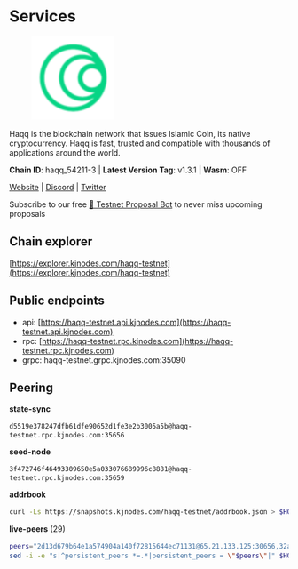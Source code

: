# Services

<figure><img src="https://raw.githubusercontent.com/kj89/cosmos-images/main/logos/haqq.png" width="150" alt=""><figcaption></figcaption></figure>

Haqq is the blockchain network that issues Islamic Coin,  its native cryptocurrency. Haqq is fast, trusted and  compatible with thousands of applications around the world.

**Chain ID**: haqq_54211-3 | **Latest Version Tag**: v1.3.1 | **Wasm**: OFF

[Website](https://islamiccoin.net) | [Discord](https://discord.gg/hU9MHG5kZq) | [Twitter](https://twitter.com/Islamic_Coin)



Subscribe to our free [🤖 Testnet Proposal Bot](https://t.me/kjnodes_testnet_proposal_bot) to never miss upcoming proposals


## Chain explorer
[https://explorer.kjnodes.com/haqq-testnet](https://explorer.kjnodes.com/haqq-testnet)

## Public endpoints

* api: [https://haqq-testnet.api.kjnodes.com](https://haqq-testnet.api.kjnodes.com)
* rpc: [https://haqq-testnet.rpc.kjnodes.com](https://haqq-testnet.rpc.kjnodes.com)
* grpc: haqq-testnet.grpc.kjnodes.com:35090

## Peering

**state-sync**

```text
d5519e378247dfb61dfe90652d1fe3e2b3005a5b@haqq-testnet.rpc.kjnodes.com:35656
```

**seed-node**

```text
3f472746f46493309650e5a033076689996c8881@haqq-testnet.rpc.kjnodes.com:35659
```

**addrbook**
```bash
curl -Ls https://snapshots.kjnodes.com/haqq-testnet/addrbook.json > $HOME/.haqqd/config/addrbook.json
```

**live-peers** (29)
```bash
peers="2d13d679b64e1a574904a140f72815644ec71131@65.21.133.125:30656,32a8eec046b95e8646ff0810b4596dc7083a0beb@65.108.145.131:26656,f57fae1bdea281392b563a58978a2d8c0a37725f@95.217.233.234:26656,3df5a68b919177179c6dcb0b9c9354fd6bbba1c8@65.109.92.240:20116,442d3bacb350437b8d9f0f1431e0519b81094100@135.181.62.222:26656,ba56c564a5430632e59e2b08fc348735bc56b32f@154.12.232.140:26656,230d299006a432b0f44534ca8a19c8c876c0ccb3@85.10.193.246:26656,23ff658b56fbb8bc73372973a34733ff5d79b435@142.132.202.50:11604,97fbe24743895fe58ee7fb6a60a3c7826494f446@65.109.58.237:26656,927a323649e7dd8d4c75da6e5edaee439652b46f@65.109.92.241:20116,16f40215d018c7d657fef0bb5ce2950251d525d2@148.251.51.144:36656,62bf004201a90ce00df6f69390378c3d90f6dd7e@45.83.173.19:26656,077d5d9169efb4b070ce7895d680a9d2148d522c@195.201.195.40:36656,78e3ef8adf819b479acc13a2f92ab5c0fa350aeb@66.45.231.30:11464,23a1176c9911eac442d6d1bf15f92eeabb3981d5@45.83.173.18:26656,b9e8ec4eeb359e1b3cf5675563e72787b9d40adf@95.217.132.146:26656,0833039f717227ccd156d156ea772746b8ac6d71@185.225.191.149:26656,6b0115c6b866544b201342b1d63374451bdc8d4e@31.134.187.134:35656,ed145a35b436878c1f1c10634bd18600f3696e17@95.217.181.142:26656,59af99085c961a6a5c8dc4bc8b3abffda16ddccb@135.181.38.62:26656,9eb507f9365313dbe7f426050fec9648298f58ee@109.205.183.51:26656,8238ddf162ce8a144610e671c63226b0207a1f73@38.242.148.96:36656,f54d4de6d4ae81ec8a2315b54247872b315f198d@65.109.57.9:26656,24e894d4d8a18276acf6051cccf369a1ce69842d@65.108.151.105:26656,65bfa4b4b4b9accb9c0e0d46a1c07ae9a44a3a23@168.119.227.142:26656,a6150d39e4725d28a56f41ebf3c6d457c54bd2f1@34.138.250.4:26656,d5519e378247dfb61dfe90652d1fe3e2b3005a5b@65.109.68.190:35656,90b40d2b773090b82aa7788c2d1937e4fd6d2dc0@65.108.231.124:19656,3f5110515b76596e05a447fd50e4727eaad00124@188.34.201.77:26656"
sed -i -e "s|^persistent_peers *=.*|persistent_peers = \"$peers\"|" $HOME/.haqqd/config/config.toml
```
